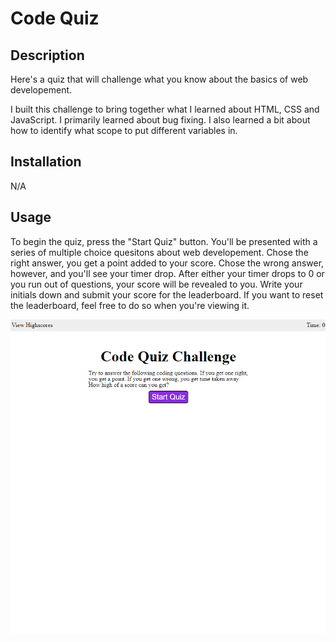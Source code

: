 # Code Quiz

## Description

Here's a quiz that will challenge what you know about the basics of web developement.

I built this challenge to bring together what I learned about HTML, CSS and JavaScript.
I primarily learned about bug fixing. I also learned a bit about how to identify what scope to put different variables in.

## Installation

N/A

## Usage

To begin the quiz, press the "Start Quiz" button. You'll be presented with a series of multiple choice quesitons about web developement. Chose the right answer, you get a point added to your score. Chose the wrong answer, however, and you'll see your timer drop. After either your timer drops to 0 or you run out of questions, your score will be revealed to you. Write your initials down and submit your score for the leaderboard. If you want to reset the leaderboard, feel free to do so when you're viewing it.

![screenshot of start screen](assets/images/screenshot.png)
